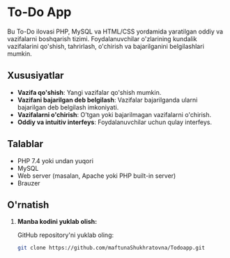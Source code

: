 # To-Do App

Bu To-Do ilovasi PHP, MySQL va HTML/CSS yordamida yaratilgan oddiy va vazifalarni boshqarish tizimi. Foydalanuvchilar o'zlarining kundalik vazifalarini qo'shish, tahrirlash, o'chirish va bajarilganini belgilashlari mumkin.

## Xususiyatlar

- **Vazifa qo'shish**: Yangi vazifalar qo'shish mumkin.
- **Vazifani bajarilgan deb belgilash**: Vazifalar bajarilganda ularni bajarilgan deb belgilash imkoniyati.
- **Vazifalarni o'chirish**: O'tgan yoki bajarilmagan vazifalarni o'chirish.
- **Oddiy va intuitiv interfeys**: Foydalanuvchilar uchun qulay interfeys.

## Talablar

- PHP 7.4 yoki undan yuqori
- MySQL
- Web server (masalan, Apache yoki PHP built-in server)
- Brauzer

## O'rnatish

1. **Manba kodini yuklab olish:**

   GitHub repository'ni yuklab oling:

   ```bash
   git clone https://github.com/maftunaShukhratovna/Todoapp.git
